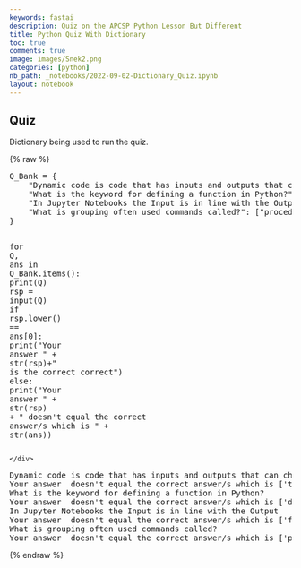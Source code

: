 ```yaml
---
keywords: fastai
description: Quiz on the APCSP Python Lesson But Different 
title: Python Quiz With Dictionary 
toc: true
comments: true
image: images/Snek2.png
categories: [python]
nb_path: _notebooks/2022-09-02-Dictionary_Quiz.ipynb
layout: notebook
---
```


<!--
#################################################
### THIS FILE WAS AUTOGENERATED! DO NOT EDIT! ###
#################################################
# file to edit: _notebooks/2022-09-02-Dictionary_Quiz.ipynb
-->

<div class="container" id="notebook-container">
        
<div class="cell border-box-sizing text_cell rendered"><div class="inner_cell">
<div class="text_cell_render border-box-sizing rendered_html">
<h2 id="Quiz">Quiz<a class="anchor-link" href="#Quiz"> </a></h2><p>Dictionary being used to run the quiz.</p>

</div>
</div>
</div>
    {% raw %}
    
<div class="cell border-box-sizing code_cell rendered">
<div class="input">

<div class="inner_cell">
    <div class="input_area">
<div class=" highlight hl-ipython3"><pre><span></span><span class="n">Q_Bank</span> <span class="o">=</span> <span class="p">{</span>
    <span class="s2">&quot;Dynamic code is code that has inputs and outputs that can change?&quot;</span><span class="p">:</span> <span class="p">[</span><span class="s2">&quot;true&quot;</span><span class="p">],</span>
    <span class="s2">&quot;What is the keyword for defining a function in Python?&quot;</span><span class="p">:</span> <span class="p">[</span><span class="s2">&quot;def()&quot;</span><span class="p">],</span>
    <span class="s2">&quot;In Jupyter Notebooks the Input is in line with the Output&quot;</span><span class="p">:</span> <span class="p">[</span><span class="s2">&quot;false&quot;</span><span class="p">],</span>
    <span class="s2">&quot;What is grouping often used commands called?&quot;</span><span class="p">:</span> <span class="p">[</span><span class="s2">&quot;procedural abstraction&quot;</span><span class="p">],</span>
<span class="p">}</span>

<span class="k">for</span> <span class="n">Q</span><span class="p">,</span> <span class="n">ans</span> <span class="ow">in</span> <span class="n">Q_Bank</span><span class="o">.</span><span class="n">items</span><span class="p">():</span>
    <span class="nb">print</span><span class="p">(</span><span class="n">Q</span><span class="p">)</span>
    <span class="n">rsp</span> <span class="o">=</span> <span class="nb">input</span><span class="p">(</span><span class="n">Q</span><span class="p">)</span>
    <span class="k">if</span> <span class="n">rsp</span><span class="o">.</span><span class="n">lower</span><span class="p">()</span> <span class="o">==</span> <span class="n">ans</span><span class="p">[</span><span class="mi">0</span><span class="p">]:</span>
        <span class="nb">print</span><span class="p">(</span><span class="s2">&quot;Your answer &quot;</span> <span class="o">+</span> <span class="nb">str</span><span class="p">(</span><span class="n">rsp</span><span class="p">)</span><span class="o">+</span><span class="s2">&quot; is the correct correct&quot;</span><span class="p">)</span>
    <span class="k">else</span><span class="p">:</span>
        <span class="nb">print</span><span class="p">(</span><span class="s2">&quot;Your answer &quot;</span> <span class="o">+</span> <span class="nb">str</span><span class="p">(</span><span class="n">rsp</span><span class="p">)</span> <span class="o">+</span> <span class="s2">&quot; doesn&#39;t equal the correct answer/s which is &quot;</span> <span class="o">+</span> <span class="nb">str</span><span class="p">(</span><span class="n">ans</span><span class="p">))</span>
</pre></div>

    </div>
</div>
</div>

<div class="output_wrapper">
<div class="output">

<div class="output_area">

<div class="output_subarea output_stream output_stdout output_text">
<pre>Dynamic code is code that has inputs and outputs that can change?
Your answer  doesn&#39;t equal the correct answer/s which is [&#39;true&#39;]
What is the keyword for defining a function in Python?
Your answer  doesn&#39;t equal the correct answer/s which is [&#39;def()&#39;]
In Jupyter Notebooks the Input is in line with the Output
Your answer  doesn&#39;t equal the correct answer/s which is [&#39;false&#39;]
What is grouping often used commands called?
Your answer  doesn&#39;t equal the correct answer/s which is [&#39;procedural abstraction&#39;]
</pre>
</div>
</div>

</div>
</div>

</div>
    {% endraw %}

</div>
 


